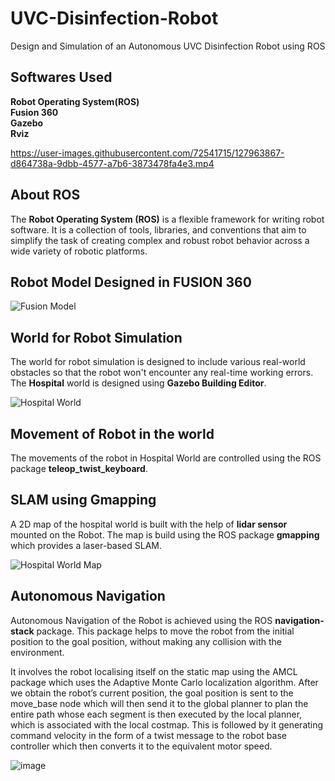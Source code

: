 # UVC-Disinfection-Robot
Design and Simulation of an Autonomous UVC Disinfection Robot using ROS

## Softwares Used
**Robot Operating System(ROS)**  
**Fusion 360**  
**Gazebo**  
**Rviz**

https://user-images.githubusercontent.com/72541715/127963867-d864738a-9dbb-4577-a7b6-3873478fa4e3.mp4

## About ROS
The **Robot Operating System (ROS)** is a flexible framework for writing robot software. It is a collection of tools, libraries, and conventions that aim to simplify the task of creating complex and robust robot behavior across a wide variety of robotic platforms.

## Robot Model Designed in FUSION 360

![Fusion Model](https://user-images.githubusercontent.com/72541715/127964696-bbcaf687-6e80-4ecf-94de-86eb9522bd19.png)

## World for Robot Simulation
The world for robot simulation is designed to include various real-world obstacles so that the robot won't encounter any real-time working errors. The **Hospital** world is designed using **Gazebo Building Editor**.

![Hospital World](https://user-images.githubusercontent.com/72541715/127981025-58960507-bddc-4351-a5f5-c162f94fa0e7.png)


## Movement of Robot in the world
The movements of the robot in Hospital World are controlled using the ROS package **teleop_twist_keyboard**.

## SLAM using Gmapping
A 2D map of the hospital world is built with the help of **lidar sensor** mounted on the Robot. The map is build using the ROS package **gmapping** which provides a laser-based SLAM.

![Hospital World Map](https://user-images.githubusercontent.com/72541715/127989474-7784b17f-5f2e-40e1-9c14-7a39d2edd2d6.png)

## Autonomous Navigation
Autonomous Navigation of the Robot is achieved using the ROS **navigation-stack** package. This package helps to move the robot from the initial position to the goal position, without making any collision with the environment.

It involves the robot localising itself on the static map using the AMCL package which uses the Adaptive Monte Carlo localization algorithm. After we obtain the robot’s current position, the goal position is sent to the move_base node which will then send it to the global planner to plan the entire path whose each segment is then executed by the local planner, which is associated with the local costmap. This is followed by it generating command velocity in the form of a twist message to the robot base controller which then converts it to the equivalent motor speed.

![image](https://user-images.githubusercontent.com/72541715/127992054-66f77875-8dbf-40de-90e1-812f18b03f6c.png)
